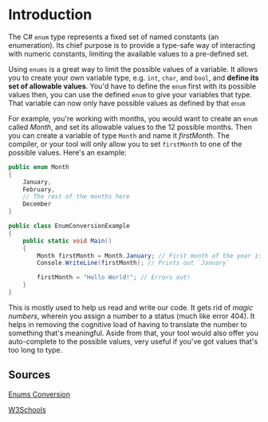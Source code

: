 # Introduction

The C# `enum` type represents a fixed set of named constants (an enumeration). Its chief purpose is to provide a type-safe way of interacting with numeric constants, limiting the available values to a pre-defined set.

Using `enums` is a great way to limit the possible values of a variable. It allows you to create your own variable type, e.g. `int`, `char`, and `bool`, and **define its set of allowable values**. You'd have to define the `enum` first with its possible values then, you can use the defined `enum` to give your variables that type. That variable can now only have possible values as defined by that `enum`

For example, you're working with months, you would want to create an ```enum``` called _Month_, and set its allowable values to the 12 possible months. Then you can create a variable of type ```Month``` and name it _firstMonth_. The compiler, or your tool will only allow you to set ```firstMonth``` to one of the possible values. Here's an example:

```csharp
public enum Month
{
    January,
    February,
    // The rest of the months here
    December
}

public class EnumConversionExample
{
    public static void Main()
    {
        Month firstMonth = Month.January; // First month of the year is January
        Console.WriteLine(firstMonth); // Prints out `January`

        firstMonth = "Hello World!"; // Errors out!
    }
}
```

This is mostly used to help us read and write our code. It gets rid of _magic numbers_, wherein you assign a number to a status (much like error 404). It helps in removing the cognitive load of having to translate the number to something that's meaningful. Aside from that, your tool would also offer you auto-complete to the possible values, very useful if you've got values that's too long to type.

## Sources

[Enums Conversion](https://docs.microsoft.com/en-us/dotnet/csharp/language-reference/builtin-types/enum#conversions)

[W3Schools](https://www.w3schools.com/cs/cs_enums.asp)
